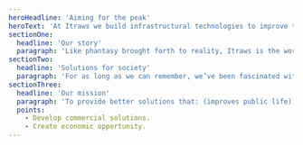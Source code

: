 ```yaml
---
heroHeadline: 'Aiming for the peak'
heroText: 'At Itraws we build infrastructural technologies to improve the world we live in.'
sectionOne:
  headline: 'Our story'
  paragraph: 'Like phantasy brought forth to reality, Itraws is the work of a dreamer. Built with the sole goal to improve society at the benefit of the public, through the use of technology. Our journey is one of a traveler encountering many bumps on his way to the summit. A story of self-education, perseverance and dreams.'
sectionTwo:
  headline: 'Solutions for society'
  paragraph: 'For as long as we can remember, we’ve been fascinated with technology. It enables us to build solutions that solve problems, build ideas and infrastructures that constitute the world we live in.'
sectionThree:
  headline: 'Our mission'
  paragraph: 'To provide better solutions that: (improves public life), Offer commercial advantages, retells the story and shifts the status quo.'
  points:
    - Develop commercial solutions.
    - Create economic opportunity.
---
```

